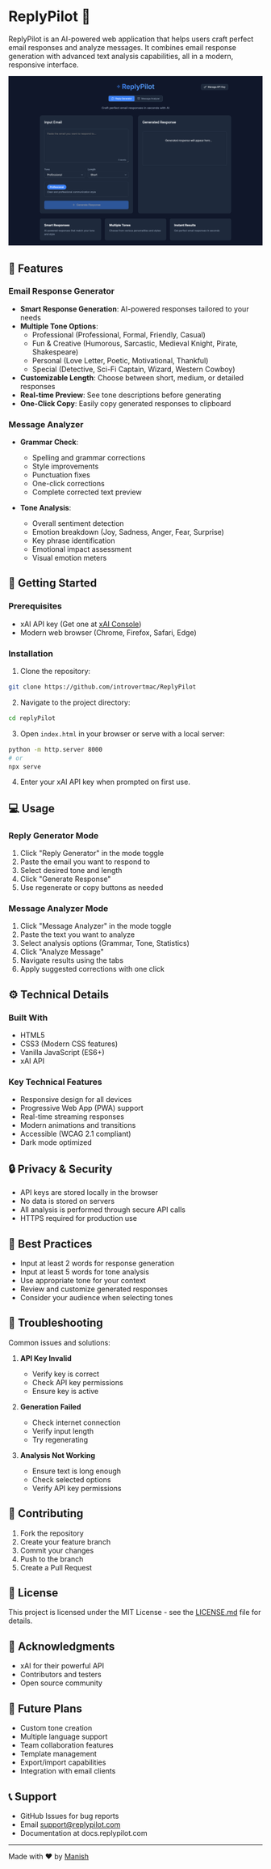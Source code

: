 # ReplyPilot 🚀

ReplyPilot is an AI-powered web application that helps users craft perfect email responses and analyze messages. It combines email response generation with advanced text analysis capabilities, all in a modern, responsive interface.

![ReplyPilot Interface](replypilot.png)

## 🌟 Features

### Email Response Generator
- **Smart Response Generation**: AI-powered responses tailored to your needs
- **Multiple Tone Options**:
  - Professional (Professional, Formal, Friendly, Casual)
  - Fun & Creative (Humorous, Sarcastic, Medieval Knight, Pirate, Shakespeare)
  - Personal (Love Letter, Poetic, Motivational, Thankful)
  - Special (Detective, Sci-Fi Captain, Wizard, Western Cowboy)
- **Customizable Length**: Choose between short, medium, or detailed responses
- **Real-time Preview**: See tone descriptions before generating
- **One-Click Copy**: Easily copy generated responses to clipboard

### Message Analyzer
- **Grammar Check**:
  - Spelling and grammar corrections
  - Style improvements
  - Punctuation fixes
  - One-click corrections
  - Complete corrected text preview

- **Tone Analysis**:
  - Overall sentiment detection
  - Emotion breakdown (Joy, Sadness, Anger, Fear, Surprise)
  - Key phrase identification
  - Emotional impact assessment
  - Visual emotion meters



## 🚀 Getting Started

### Prerequisites
- xAI API key (Get one at [xAI Console](https://x.ai))
- Modern web browser (Chrome, Firefox, Safari, Edge)

### Installation

1. Clone the repository:
```bash
git clone https://github.com/introvertmac/ReplyPilot
```

2. Navigate to the project directory:
```bash
cd replyPilot
```

3. Open `index.html` in your browser or serve with a local server:
```bash
python -m http.server 8000
# or
npx serve
```

4. Enter your xAI API key when prompted on first use.

## 💻 Usage

### Reply Generator Mode

1. Click "Reply Generator" in the mode toggle
2. Paste the email you want to respond to
3. Select desired tone and length
4. Click "Generate Response"
5. Use regenerate or copy buttons as needed

### Message Analyzer Mode

1. Click "Message Analyzer" in the mode toggle
2. Paste the text you want to analyze
3. Select analysis options (Grammar, Tone, Statistics)
4. Click "Analyze Message"
5. Navigate results using the tabs
6. Apply suggested corrections with one click

## ⚙️ Technical Details

### Built With
- HTML5
- CSS3 (Modern CSS features)
- Vanilla JavaScript (ES6+)
- xAI API

### Key Technical Features
- Responsive design for all devices
- Progressive Web App (PWA) support
- Real-time streaming responses
- Modern animations and transitions
- Accessible (WCAG 2.1 compliant)
- Dark mode optimized

## 🔒 Privacy & Security

- API keys are stored locally in the browser
- No data is stored on servers
- All analysis is performed through secure API calls
- HTTPS required for production use

## 🎯 Best Practices

- Input at least 2 words for response generation
- Input at least 5 words for tone analysis
- Use appropriate tone for your context
- Review and customize generated responses
- Consider your audience when selecting tones


## 🔧 Troubleshooting

Common issues and solutions:

1. **API Key Invalid**
   - Verify key is correct
   - Check API key permissions
   - Ensure key is active

2. **Generation Failed**
   - Check internet connection
   - Verify input length
   - Try regenerating

3. **Analysis Not Working**
   - Ensure text is long enough
   - Check selected options
   - Verify API key permissions

## 🤝 Contributing

1. Fork the repository
2. Create your feature branch
3. Commit your changes
4. Push to the branch
5. Create a Pull Request

## 📄 License

This project is licensed under the MIT License - see the [LICENSE.md](LICENSE.md) file for details.

## 🙏 Acknowledgments

- xAI for their powerful API
- Contributors and testers
- Open source community

## 💫 Future Plans

- Custom tone creation
- Multiple language support
- Team collaboration features
- Template management
- Export/import capabilities
- Integration with email clients

## 📞 Support

- GitHub Issues for bug reports
- Email support@replypilot.com
- Documentation at docs.replypilot.com

---

Made with ❤️ by [Manish](https://github.com/introvertmac)